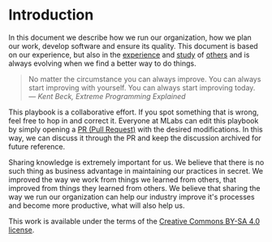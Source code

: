 # Introduction

In this document we describe how we run our organization, how we plan our work, develop software and ensure its quality. This document is based on our experience, but also in the [experience](https://thoughtbot.com/playbook) and [study](http://playbook.dxw.com/#/) of [others](https://www.vinta.com.br/playbook/) and is always evolving when we find a better way to do things.

> No matter the circumstance you can always improve. You can always start improving with yourself. You can always start improving today.
> <br>— *Kent Beck, Extreme Programming Explained*

This playbook is a collaborative effort. If you spot something that is wrong, feel free to hop in and correct it. Everyone at MLabs can edit this playbook by simply opening a [PR (Pull Request)](https://github.com/magrathealabs/playbook) with the desired modifications. In this way, we can discuss it through the PR and keep the discussion archived for future reference.

Sharing knowledge is extremely important for us. We believe that there is no such thing as business advantage in maintaining our practices in secret. We improved the way we work from things we learned from others, that improved from things they learned from others. We believe that sharing the way we run our organization can help our industry improve it's processes and become more productive, what will also help us.

This work is available under the terms of the [Creative Commons BY-SA 4.0 license](https://creativecommons.org/licenses/by-sa/4.0/).
